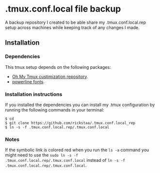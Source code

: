 # .tmux.conf.local file backup

A backup repository I created to be able share my .tmux.conf.local.rep setup across machines while keeping track of any changes I made.

## Installation


### Dependencies
This tmux setup depends on the following packages:

- [Oh My Tmux custimization repository](https://github.com/gpakosz/.tmux).
- [powerline fonts](https://github.com/powerline/fonts).

### Installation instructions
If you installed the dependencies you can install my .tmux configuration by running the following commands in your terminal:

```
$ cd
$ git clone https://github.com/rickstaa/.tmux.conf.local_rep
$ ln -s -f .tmux.conf.local.rep/.tmux.conf.local
```

### Notes
If the symbolic link is colored red when you run the `ls -a` command you might need to use the `sudo ln -s -f .tmux.conf.local.rep/.tmux.conf.local` instead of `ln -s -f .tmux.conf.local.rep/.tmux.conf.local`.
